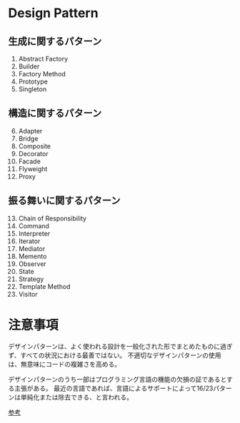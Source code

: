 # Design Pattern

## 生成に関するパターン

1. Abstract Factory
2. Builder
3. Factory Method
4. Prototype
5. Singleton

## 構造に関するパターン

6. Adapter
7. Bridge
8. Composite
9. Decorator
10. Facade
11. Flyweight
12. Proxy

## 振る舞いに関するパターン

13. Chain of Responsibility
14. Command
15. Interpreter
16. Iterator
17. Mediator
18. Memento
19. Observer
20. State
21. Strategy
22. Template Method
23. Visitor

# 注意事項

デザインパターンは、よく使われる設計を一般化された形でまとめたものに過ぎず、すべての状況における最善ではない。
不適切なデザインパターンの使用は、無意味にコードの複雑さを高める。

デザインパターンのうち一部はプログラミング言語の機能の欠損の証であるとする主張がある。
最近の言語であれば、言語によるサポートによって16/23パターンは単純化または除去できる、と言われる。 

[参考](https://ja.wikipedia.org/wiki/%E3%83%87%E3%82%B6%E3%82%A4%E3%83%B3%E3%83%91%E3%82%BF%E3%83%BC%E3%83%B3_(%E3%82%BD%E3%83%95%E3%83%88%E3%82%A6%E3%82%A7%E3%82%A2))
